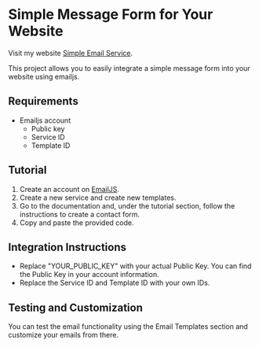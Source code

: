 # Simple Message Form for Your Website

Visit my website [Simple Email Service](https://yurikun11.github.io/Simple-Email-Service/).

This project allows you to easily integrate a simple message form into your website using emailjs.

## Requirements

- Emailjs account
  - Public key
  - Service ID
  - Template ID

## Tutorial

1. Create an account on [EmailJS](https://www.emailjs.com/).
2. Create a new service and create new templates.
3. Go to the documentation and, under the tutorial section, follow the instructions to create a contact form.
4. Copy and paste the provided code.

## Integration Instructions

- Replace "YOUR_PUBLIC_KEY" with your actual Public Key. You can find the Public Key in your account information.
- Replace the Service ID and Template ID with your own IDs.

## Testing and Customization

You can test the email functionality using the Email Templates section and customize your emails from there.
